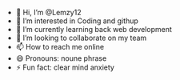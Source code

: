 - 👋 Hi, I’m @Lemzy12
- 👀 I’m interested in Coding and githup     
- 🌱 I’m currently learning back web development 
- 💞️ I’m looking to collaborate on my team 
- 📫 How to reach me online
- 😄 Pronouns: noune phrase 
- ⚡ Fun fact: clear mind anxiety 

<!---
Lemzy12/Lemzy12 is a ✨ special ✨ repository because its `README.md` (this file) appears on your GitHub profile.
You can click the Preview link to take a look at your changes.
--->
